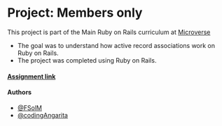 # Project: Members only

This project is part of the Main Ruby on Rails curriculum at [Microverse](https://www.microverse.org/)
* The goal was to understand how active record associations work on Ruby on Rails.
* The project was completed using Ruby on Rails.

#### [Assignment link](https://www.theodinproject.com/courses/ruby-on-rails/lessons/active-record-associations)  

#### Authors

* [@FSolM](https://github.com/https://github.com/FSolM)
* [@codingAngarita](https://github.com/codingAngarita)

